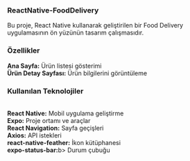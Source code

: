 <h3>ReactNative-FoodDelivery</h3>

Bu proje, React Native kullanarak geliştirilen bir Food Delivery uygulamasının ön yüzünün tasarım çalışmasıdır.

<h3>Özellikler</h3>
<b>Ana Sayfa:</b> Ürün listesi gösterimi</br>
<b>Ürün Detay Sayfası:</b> Ürün bilgilerini görüntüleme</br>
<h3>Kullanılan Teknolojiler</h3></br>
<b>React Native:</b> Mobil uygulama geliştirme</br>
<b>Expo:</b> Proje ortamı ve araçlar</br>
<b>React Navigation:</b> Sayfa geçişleri</br>
<b>Axios:</b> API istekleri</br>
<b>react-native-feather:</b> İkon kütüphanesi</br>
<b>expo-status-bar:</b>b> Durum çubuğu

